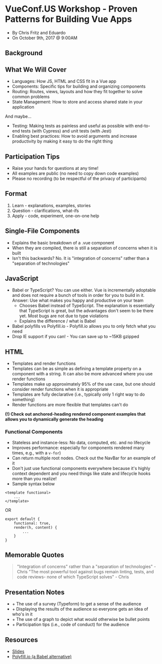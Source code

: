 # VueConf.US Workshop - Proven Patterns for Building Vue Apps

*   By Chris Fritz and Eduardo
*   On October 9th, 2017 @ 9:00AM

## Background

## What We Will Cover

*   Languages: How JS, HTML and CSS fit in a Vue app
*   Components: Specific tips for building and organizing components
*   Routing: Routes, views, layouts and how they fit together to solve common problems
*   State Management: How to store and access shared state in your application

And maybe...

*   Testing: Making tests as painless and useful as possible with end-to-end tests (with Cypress) and unit tests (with Jest)
*   Enabling best practices: How to avoid arguments and increase productivity by making it easy to do the right thing

## Participation Tips

*   Raise your hands for questions at any time!
*   All examples are public (no need to copy down code examples)
*   Please no recording (to be respectful of the privacy of participants)

## Format

1.  Learn - explanations, examples, stories
2.  Question - clarifications, what-ifs
3.  Apply - code, experiment, one-on-one help

## Single-File Components

*   Explains the basic breakdown of a .vue component
*   When they are compiled, there is still a separation of concerns when it is built
*   Isn't this backwards? No. It is "integration of concerns" rather than a "separation of technologies"

## JavaScript

*   Babel or TypeScript? You can use either. Vue is incrementally adoptable and does not require a bunch of tools in order for you to build in it. Answer: Use what makes you happy and productive on your team
    *   Chooses Babel instead of TypeScript. The explanation is essentially that TypeScript is great, but the advantages don't seem to be there yet. Most bugs are not due to type violations
    *   Explains the difference / what is Babel
*   Babel polyfills vs Polyfill.io - Polyfill.io allows you to only fetch what you need
*   Drop IE support if you can! - You can save up to ~15KB gzipped

## HTML

*   Templates and render functions
*   Templates can be as simple as defining a template property on a component with a string. It can also be more advanced where you use render functions
*   Templates make up approximately 95% of the use case, but one should consider render functions when it is appropriate
*   Templates are fully declarative (i.e., typically only 1 right way to do something)
*   Render functions are more flexible that templates can't do

**(!) Check out anchored-heading rendered component examples that allows you to dynamically generate the heading**

### Functional Components

*   Stateless and instance-less: No data, computed, etc. and no lifecycle
*   Improves performance: especially for components rendered many times, e.g., with a `v-for`)
*   Can return multiple root nodes. Check out the NavBar for an example of it
*   Don't just use functional components everywhere because it's highly context dependent and you need things like state and lifecycle hooks more than you realize!
*   Sample syntax below

```
<template functional>
    ...
</template>
```

OR

```
export default {
    functional: true,
    render(h, content) {
        ...
    }
}
```

## Memorable Quotes

> "Integration of concerns" rather than a "separation of technologies" - Chris
> "The most powerful tool against bugs remain linting, tests, and code reviews- none of which TypeScript solves" - Chris

## Presentation Notes

*   \+ The use of a survey (Typeform) to get a sense of the audience
*   \+ Displaying the results of the audience so everyone gets an idea of who's in it
*   \+ The use of a graph to depict what would otherwise be bullet points
*   \+ Participation tips (i.e., code of conduct) for the audience

## Resources

*   [Slides](https://www.slides.com/chrisvfritz/vueconf-workshop-2018-03)
*   [Polyfill.io (a Babel alternative)](https://polyfill.io/v2/docs/)
